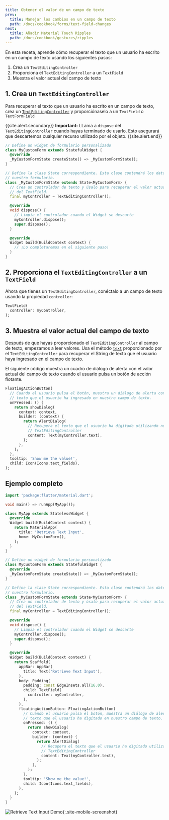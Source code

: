 ```yaml
---
title: Obtener el valor de un campo de texto
prev:
  title: Manejar los cambios en un campo de texto
  path: /docs/cookbook/forms/text-field-changes
next:
  title: Añadir Material Touch Ripples
  path: /docs/cookbook/gestures/ripples
---
```


En esta receta, 
aprende cómo recuperar el texto que un usuario ha escrito en un 
campo de texto usando los siguientes pasos:

  1. Crea un `TextEditingController`
  2. Proporciona el `TextEditingController` a un `TextField`
  3. Muestra el valor actual del campo de texto

## 1. Crea un `TextEditingController`

Para recuperar el texto que un usuario ha escrito en un campo de texto, crea un [`TextEditingController`]({{site.api}}/flutter/widgets/TextEditingController-class.html) y 
proporciónaselo a un `TextField` o `TextFormField`

{{site.alert.secondary}}
  **Important:** LLama a `dispose` del `TextEditingController` cuando hayas terminado de usarlo. Esto asegurará que descartemos cualquier recurso utilizado por el objeto.
{{site.alert.end}}

<!-- skip -->
```dart
// Define un widget de formulario personalizado
class MyCustomForm extends StatefulWidget {
  @override
  _MyCustomFormState createState() => _MyCustomFormState();
}

// Define la clase State correspondiente. Esta clase contendrá los datos relacionados con
// nuestro formulario.
class _MyCustomFormState extends State<MyCustomForm> {
  // Crea un controlador de texto y úsalo para recuperar el valor actual
  // del TextField.
  final myController = TextEditingController();

  @override
  void dispose() {
    // Limpia el controlador cuando el Widget se descarte
    myController.dispose();
    super.dispose();
  }

  @override
  Widget build(BuildContext context) {
    // ¡Lo completaremos en el siguiente paso!
  }
}
```

## 2. Proporciona el `TextEditingController` a un `TextField`

Ahora que tienes un `TextEditingController`, conéctalo a un 
campo de texto usando la propiedad `controller`:

<!-- skip -->
```dart
TextField(
  controller: myController,
);
```

## 3. Muestra el valor actual del campo de texto

Después de que hayas proporcionado el `TextEditingController` al 
campo de texto, empezamos a leer valores. Usa el método [`text`]({{site.api}}/flutter/widgets/TextEditingController/text.html) 
proporcionado por el `TextEditingController` para recuperar el String de texto 
que el usuario haya ingresado en el campo de texto.

El siguiente código muestra un cuadro de diálogo de alerta con el valor 
actual del campo de texto cuando el usuario pulsa un botón de acción flotante.  

<!-- skip -->
```dart
FloatingActionButton(
  // Cuando el usuario pulsa el botón, muestra un diálogo de alerta con el
  // texto que el usuario ha ingresado en nuestro campo de texto.
  onPressed: () {
    return showDialog(
      context: context,
      builder: (context) {
        return AlertDialog(
          // Recupera el texto que el usuario ha digitado utilizando nuestro
          // TextEditingController
          content: Text(myController.text),
        );
      },
    );
  },
  tooltip: 'Show me the value!',
  child: Icon(Icons.text_fields),
);
```

## Ejemplo completo

```dart
import 'package:flutter/material.dart';

void main() => runApp(MyApp());

class MyApp extends StatelessWidget {
  @override
  Widget build(BuildContext context) {
    return MaterialApp(
      title: 'Retrieve Text Input',
      home: MyCustomForm(),
    );
  }
}

// Define un widget de formulario personalizado
class MyCustomForm extends StatefulWidget {
  @override
  _MyCustomFormState createState() => _MyCustomFormState();
}

// Define la clase State correspondiente. Esta clase contendrá los datos relacionados con
// nuestro formulario.
class _MyCustomFormState extends State<MyCustomForm> {
  // Crea un controlador de texto y úsalo para recuperar el valor actual
  // del TextField.
  final myController = TextEditingController();

  @override
  void dispose() {
    // Limpia el controlador cuando el Widget se descarte
    myController.dispose();
    super.dispose();
  }

  @override
  Widget build(BuildContext context) {
    return Scaffold(
      appBar: AppBar(
        title: Text('Retrieve Text Input'),
      ),
      body: Padding(
        padding: const EdgeInsets.all(16.0),
        child: TextField(
          controller: myController,
        ),
      ),
      floatingActionButton: FloatingActionButton(
        // Cuando el usuario pulsa el botón, muestra un diálogo de alerta con el
        // texto que el usuario ha digitado en nuestro campo de texto.
        onPressed: () {
          return showDialog(
            context: context,
            builder: (context) {
              return AlertDialog(
                // Recupera el texto que el usuario ha digitado utilizando nuestro
                // TextEditingController
                content: Text(myController.text),
              );
            },
          );
        },
        tooltip: 'Show me the value!',
        child: Icon(Icons.text_fields),
      ),
    );
  }
}
```

![Retrieve Text Input Demo](/images/cookbook/retrieve-input.gif){:.site-mobile-screenshot}
